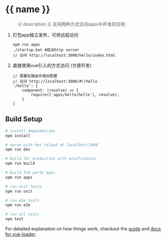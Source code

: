 # {{ name }}

> {{ description }}
支持两种方式访问apps中开发的应用:

1. 打包app独立发布，可供远程访问

    ```
    npm run apps
    ./startup.bat #启动http server
    // 访问 http://localhost:3000/hello/index.html
    ```

1. 直接使用vue引入的方式访问 (方便开发)

    ```
    // 需要在路由中增加配置
    // 访问 http://localhost:3000/#!/hello
    '/hello': {
        component: (resolve) => {
            require(['apps/hello/hello'], resolve);
        }
    }
    ```

## Build Setup

``` bash
# install dependencies
npm install

# serve with hot reload at localhost:3000
npm run dev

# build for production with minification
npm run build

# build 3rd party apps
npm run apps

# run unit tests
npm run unit

# run e2e tests
npm run e2e

# run all tests
npm test
```

For detailed explanation on how things work, checkout the [guide](http://vuejs-templates.github.io/webpack/) and [docs for vue-loader](http://vuejs.github.io/vue-loader).
